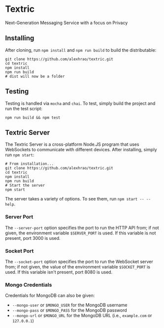 # Textric

Next-Generation Messaging Service with a focus on Privacy

## Installing

After cloning, run `npm install` and `npm run build` to build the distributable:

```shell
git clone https://github.com/alexhrao/textric.git
cd textric
npm install
npm run build
# dist will now be a folder
```

## Testing

Testing is handled via `mocha` and `chai`. To test, simply build the project and run the test script:

```shell
npm run build && npm test
```

## Textric Server

The Textric Server is a cross-platform Node.JS program that uses WebSockets to communicate with different devices. After installing, simply run `npm start`:

```shell
# From installation...
git clone https://github.com/alexhrao/textric.git
cd textric
npm install
npm run build
# Start the server
npm start
```

The server takes a variety of options. To see them, run `npm start -- --help`.

### Server Port

The `--server-port` option specifies the port to run the HTTP API from; if not given, the environment variable `$SERVER_PORT` is used. If this variable is not present, port 3000 is used.

### Socket Port

The `--socket-port` option specifies the port to run the WebSocket server from; if not given, the value of the environment variable `$SOCKET_PORT` is used. If this variable isn't present, port 8080 is used.

### Mongo Credentials

Credentials for MongoDB can also be given:

-   `--mongo-user` or `$MONGO_USER` for the MongoDB username
-   `--mongo-pass` or `$MONGO_PASS` for the MongoDB password
-   `--mongo-url` or `$MONGO_URL` for the MongoDB URL (i.e., `example.com` or `127.0.0.1`)
